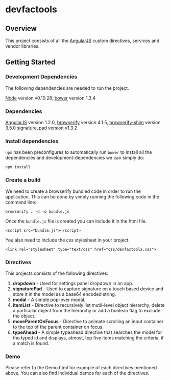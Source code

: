 # devfactools

## Overview

This project consists of all the [AngularJS](http://angularjs.org/) custom directives, services and vendor libraries.

## Getting Started

### Development Dependencies 

The following dependencies are needed to run the project.

[Node](http://nodejs.org) version v0.10.28, 
[bower](http://bower.io) version 1.3.4

### Dependencies

[AngularJS](http://angularjs.org/) version 1.2.0,
[browserify](http://browserify.org) version 4.1.5, 
[browserify-shim](https://github.com/thlorenz/browserify-shim) version 3.5.0
[signature_pad](https://github.com/szimek/signature_pad) version v1.3.2

### Install dependencies 

`npm` has been preconfigures to automatically run `bower` to install all the dependencies and development-dependencies we can simply do:

```
npm install
```

### Create a build

We need to create a browserify bundled code in order to run the application. This can be done by simply running the following code in the command line:

```
browserify . -d -o bundle.js
```

Once the `bundle.js` file is created you can include it in the html file.
```
<script src="bundle.js"></script>
```
You also need to include the css stylesheet in your project.
```
<link rel="stylesheet" type="text/css" href="css/devfactools.css">
```
### Directives

This projects consists of the following directives:

1. **dropdown** - Used for settings panel dropdown in an app.
2. **signaturePad**  - Used to capture signature on a touch based device and store it in the model as a base64 encoded string.
3. **modal** - A simple pop-over modal.
4. **itemList** - Directive to recursively list mutli-level object hierarchy, delete a particular object from the hierarchy or add a boolean flag to exclude the object. 
5. **moveParentOnFocus** - Directive to animate scrolling an input container to the top of the parent container on focus. 
6. **typeAhead** - A simple typeahead directive that searches the model for the typed id and displays, atmost, top five items matching the criteria, if a match is found. 

### Demo

Please refer to the Demo.html for example of each directives mentioned above. You can also find individual demos for each of the directives. 



